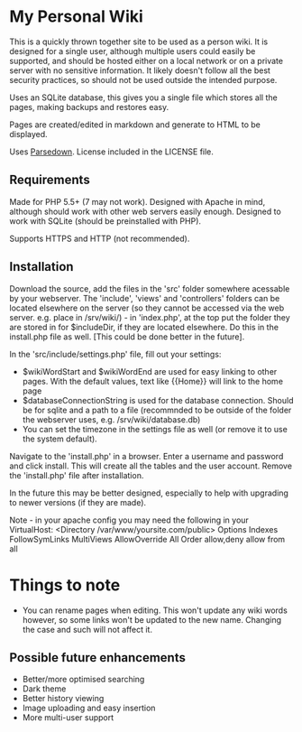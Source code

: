 # My Personal Wiki

This is a quickly thrown together site to be used as a person wiki. It is designed for a single user, although multiple users could easily be supported, and should be hosted either on a local network or on a private server with no sensitive information.
It likely doesn't follow all the best security practices, so should not be used outside the intended purpose. 

Uses an SQLite database, this gives you a single file which stores all the pages, making backups and restores easy.

Pages are created/edited in markdown and generate to HTML to be displayed.

Uses [Parsedown](https://github.com/erusev/parsedown).  License included in the LICENSE file.

## Requirements
Made for PHP 5.5+ (7 may not work).
Designed with Apache in mind, although should work with other web servers easily enough.
Designed to work with SQLite (should be preinstalled with PHP).

Supports HTTPS and HTTP (not recommended).

## Installation
Download the source, add the files in the 'src' folder somewhere acessable by your webserver.
The 'include', 'views' and 'controllers' folders can be located elsewhere on the server (so they cannot be accessed via the web server. e.g. place in /srv/wiki/) - in 'index.php', at the top put the folder they are stored in for $includeDir, if they are located elsewhere.
Do this in the install.php file as well. [This could be done better in the future].

In the 'src/include/settings.php' file, fill out your settings:

* $wikiWordStart and $wikiWordEnd are used for easy linking to other pages. With the default values, text like {{Home}} will link to the home page
* $databaseConnectionString is used for the database connection. Should be for sqlite and a path to a file (recommnded to be outside of the folder the webserver uses, e.g. /srv/wiki/database.db)
* You can set the timezone in the settings file as well (or remove it to use the system default). 

Navigate to the 'install.php' in a browser. Enter a username and password and click install. This will create all the tables and the user account. Remove the 'install.php' file after installation.

In the future this may be better designed, especially to help with upgrading to newer versions (if they are made).

Note - in your apache config you may need the following in your VirtualHost:
  <Directory /var/www/yoursite.com/public>
        Options Indexes FollowSymLinks MultiViews
        AllowOverride All
        Order allow,deny
        allow from all
    </Directory>

# Things to note

* You can rename pages when editing. This won't update any wiki words however, so some links won't be updated to the new name. Changing the case and such will not affect it.

## Possible future enhancements
* Better/more optimised searching
* Dark theme
* Better history viewing
* Image uploading and easy insertion
* More multi-user support